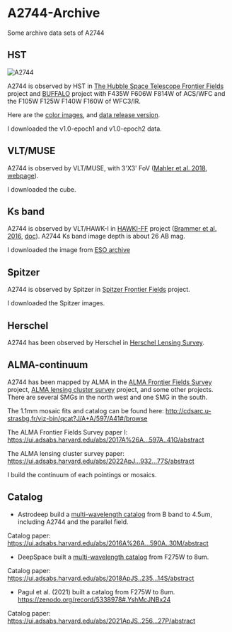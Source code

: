 # A2744-Archive
Some archive data sets of A2744

## HST

![A2744](https://archive.stsci.edu/prepds/frontier/abell2744-epoch1-annotated.jpg)

A2744 is observed by HST in [The Hubble Space Telescope Frontier Fields](https://archive.stsci.edu/prepds/frontier/) project and [BUFFALO](https://buffalo.ipac.caltech.edu/) project with F435W F606W F814W of ACS/WFC and the F105W F125W F140W F160W of WFC3/IR. 

Here are the [color images](https://archive.stsci.edu/prepds/frontier/abell2744_display.html), and [data release version](https://archive.stsci.edu/prepds/frontier/abell2744.html).

I downloaded the v1.0-epoch1 and v1.0-epoch2 data.

## VLT/MUSE

A2744 is observed by VLT/MUSE, with 3'X3' FoV ([Mahler et al. 2018](http://adsabs.net/abs/2018MNRAS.473..663M), [webpage](http://muse-vlt.eu/science/a2744/)).

I downloaded the cube.

## Ks band

A2744 is observed by VLT/HAWK-I in [HAWKI-FF](http://gbrammer.github.io/HAWKI-FF/) project ([Brammer et al. 2016](https://ui.adsabs.harvard.edu/abs/2016ApJS..226....6B/abstract), [doc](http://www.eso.org/rm/api/v1/public/releaseDescriptions/75)). A2744 Ks band image depth is about 26 AB mag.

I downloaded the image from [ESO archive](https://archive.eso.org/scienceportal/home)

## Spitzer

<!--![SFF](https://irsa.ipac.caltech.edu/data/SPITZER/Frontier/images/A2744/A2744.IRAC.1.jpg)-->

A2744 is observed by Spitzer in [Spitzer Frontier Fields](https://irsa.ipac.caltech.edu/data/SPITZER/Frontier/) project.

I downloaded the Spitzer images.

## Herschel

A2744 has been observed by Herschel in [Herschel Lensing Survey](http://herschel.as.arizona.edu/hls/hls-deep/hls_deep_data_dr1.php).

## ALMA-continuum

A2744 has been mapped by ALMA in the [ALMA Frontier Fields Survey](https://www.astro.puc.cl/~jgonzal/ALMA_FF.html) project, [ALMA lensing cluster survey](https://ui.adsabs.harvard.edu/abs/2019asrc.confE..64K/abstract) project, and some other projects. There are several SMGs in the north west and one SMG in the south.

The 1.1mm mosaic fits and catalog can be found here: http://cdsarc.u-strasbg.fr/viz-bin/qcat?J/A+A/597/A41#/browse

The ALMA Frontier Fields Survey paper I: https://ui.adsabs.harvard.edu/abs/2017A%26A...597A..41G/abstract 

The ALMA lensing cluster survey paper: https://ui.adsabs.harvard.edu/abs/2022ApJ...932...77S/abstract


I build the continuum of each pointings or mosaics.

<!-- A2744-ALMA-archive.png shows the position of the archive data. -->

## Catalog

* Astrodeep build a [multi-wavelength catalog](http://www.astrodeep.eu/frontier-fields-summary/) from B band to 4.5um, including A2744 and the parallel field.

Catalog paper: https://ui.adsabs.harvard.edu/abs/2016A%26A...590A..30M/abstract

* DeepSpace built a [multi-wavelength catalog](http://cosmos.phy.tufts.edu/~danilo/HFF/Home.html) from F275W to 8um.

Catalog paper: https://ui.adsabs.harvard.edu/abs/2018ApJS..235...14S/abstract

* Pagul et al. (2021) built a catalog from F275W to 8um. https://zenodo.org/record/5338978#.YshMcJNBx24 

Catalog paper: https://ui.adsabs.harvard.edu/abs/2021ApJS..256...27P/abstract

